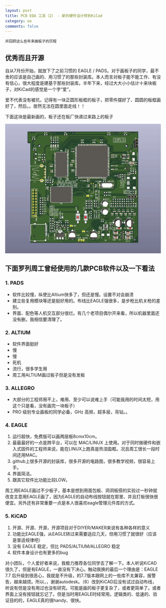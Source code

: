 ```yaml
---
layout: post
title: PCB EDA 工具（2） - 新的硬件设计转到KiCad
category: ee
comments: false
---
```


```
并回顾这么些年来画板子的历程
```

## 优秀而且开源

自从7月份开始，就放下了之前习惯的 EAGLE / PADS。对于画板子的同学，最不舍的应该是自己画的、用习惯了的那些封装库。本人而言对板子能不能工作、有没有信心，很大程度是建基于那些封装库。半年下来，经过大大小小估计十来块板子，对KiCad的感觉是一个字“爱”。

爱不代表没有被坑，记得有一块正圆形板框的板子，把零件摆好了、圆圆的板框画好了，然后。。居然无法在圆里面走线！！


下面这块是最新画的，板子还在板厂快递过来路上的板子

![gif](/images/kicad_pcb_20191228.gif)

## 下面罗列周工曾经使用的几款PCB软件以及一下看法

### 1. PADS

* 软件比较慢，纵使比Altium快多了，但还是慢。设置不对会崩溃
* 建立些复用模块等还是挺好用的。布线比EAGLE强很多，是步枪比机关枪的差别。
* 界面、配色等人机交互部分很烂。有几个老项目偶尔开来看，所以机器里面还没有删，我相信要清理了。

### 2. ALTIUM

* 软件界面挺好
* 慢
* 慢
* 死机
* 流行，很多学生用
* 周工用ALTIUM画过板子但是没有发板

### 3. ALLEGRO

* 大部分的工程师用不上，难用、至少可以说难上手（可能我用的时间太短，用这个只是看，没有画完一块板子）
* PRO 级别专业画板的同学必备，GHz 高频，超多层，背钻。。

### 4. EAGLE

1. 运行超快，免费版可以画两层板8cmx10cm。
2. 最最最好的一点是跨平台，可以在 MAC/LINUX 上使用。对于同时做硬件和嵌入式固件的工程师来说，能在LINUX上跑真是热泪盈眶。况且周工很长一段时间还用MAC。
3. github上很多开源的封装库，很多开源的电路图，很多教学视频，很容易上手。
4. 界面简洁。
5. 跟其它软件比功能比较LOW。

周工用EAGLE画过不少板子，基本是想到用面包板、洞洞板搭的实验过一秒钟就改变主意用EAGLE画了，因为EAGLE的自动布线按钮就在那里、并且打板很快很便宜。另外还有非常重要一点是本人很喜欢eagle管理元件库的方式。

### 5. KiCAD

1. 开源、开源、开源，开源项目对于DIYER/MAKER来说有各种各样的意义
2. 功能比EAGLE强，从EAGLE转过来需要适应几天，但用习惯了就很好（应该是普适规律吧）
3. 没有 EAGLE 稳定，但比 PADS/ALTIUM/ALLEGRO 稳定
4. 软件本身设计也有更多的bug

对小团队，个人爱好者来说，我极力推荐各位同学去了解一下。本人听说KiCAD很久了，但是有EAGLE，一直没有下决心。触动我换的最后一个理由是：EAGLE 7.7 后升级到很恶心，我就是不升级，的7.7版本跟网上的一些库不太兼容，报警告，越来越烦。所以，，谢谢autodesk。（6）改到KiCAD后没有试过自动布线，听说有但是没有用过也没有研究。可能是画的板子更复杂了，或者更简单了。或者界面上没有按钮就忘记了。但是当时用EAGLE时经常用。逻辑类的、低速的、验证目的的，EAGLE真的很handy、很快。
